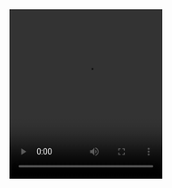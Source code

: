 
<video width="270" height="300" control autoplay>
  <source src="/Users/leocastfig/Desktop/video (1).mp4" type "video/mp4"
</video>



